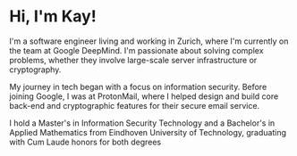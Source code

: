 <link rel="icon" href="favicon.svg">

# Hi, I'm Kay!
I'm a software engineer living and working in Zurich, where I'm currently on the team at Google DeepMind. I'm passionate about solving complex problems, whether they involve large-scale server infrastructure or cryptography.

My journey in tech began with a focus on information security. Before joining Google, I was at ProtonMail, where I helped design and build core back-end and cryptographic features for their secure email service.

I hold a Master's in Information Security Technology and a Bachelor's in Applied Mathematics from Eindhoven University of Technology, graduating with Cum Laude honors for both degrees
